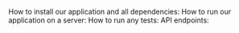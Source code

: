 How to install our application and all dependencies:
How to run our application on a server:
How to run any tests:
API endpoints: